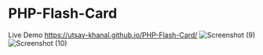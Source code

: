 # PHP-Flash-Card
Live Demo
https://utsav-khanal.github.io/PHP-Flash-Card/
![Screenshot (9)](https://github.com/Utsav-Khanal/PHP-Flash-Card/assets/100432431/87e31344-1436-4e92-88bc-74d551d06345)
![Screenshot (10)](https://github.com/Utsav-Khanal/PHP-Flash-Card/assets/100432431/801b84e1-2bff-46c5-a549-390ad20dc909)
